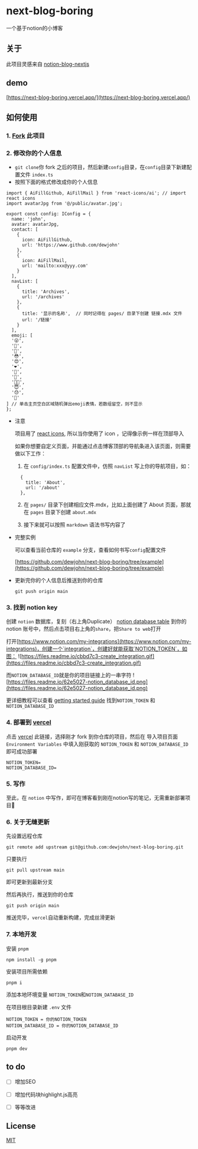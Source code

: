 
# next-blog-boring

一个基于notion的小博客


## 关于

此项目灵感来自 [notion-blog-nextjs](https://github.com/samuelkraft/notion-blog-nextjs)

## demo

[https://next-blog-boring.vercel.app/](https://next-blog-boring.vercel.app/)

## 如何使用

### 1. [Fork](https://github.com/dewjohn/next-blog-boring/fork) 此项目

### 2. 修改你的个人信息
- `git clone`你 fork 之后的项目，然后新建`config`目录，在`config`目录下新建配置文件 `index.ts`
- 按照下面的格式修改成你的个人信息

```
import { AiFillGithub, AiFillMail } from 'react-icons/ai'; // import react icons
import avatarJpg from '@/public/avatar.jpg';

export const config: IConfig = {
  name: 'john',
  avatar: avatarJpg,
  contact: [
    {
      icon: AiFillGithub,
      url: 'https://www.github.com/dewjohn'
    },
    {
      icon: AiFillMail,
      url: 'mailto:xxx@yyy.com'
    }
  ],
  navList: [
    {
      title: 'Archives',
      url: '/archives'
    },
    {
      title: '显示的名称',  // 同时记得在 pages/ 目录下创建 链接.mdx 文件
      url: '/链接'
    }
  ],
  emoji: [
  '😜',
  '🤤',
  '🤪',
  '😳',
  '😍',
  '❤️',
  '🤭',
  '🥰',
  '😵‍💫',
  '😇',
  '😓',
  '🤣'
] // 单击主页空白区域随机弹出emoji表情，若数组留空，则不显示
};

```
- 注意

  项目用了 [react icons](https://react-icons.github.io/), 所以当你使用了 icon ，记得像示例一样在顶部导入

  如果你想要自定义页面，并能通过点击博客顶部的导航条进入该页面，则需要做以下工作：
  
    1. 在 `config/index.ts` 配置文件中，仿照 `navList` 写上你的导航项目，如：

    ```
      {
        title: 'About',
        url: '/about'
      },
    ``` 
      
    2. 在 `pages/` 目录下创建相应文件.mdx，比如上面创建了 About 页面，那就在 `pages` 目录下创建 `about.mdx`

    3. 接下来就可以按照 `markdown` 语法书写内容了

- 完整实例

  可以查看当前仓库的 `example` 分支，查看如何书写`config`配置文件

  [https://github.com/dewjohn/next-blog-boring/tree/example](https://github.com/dewjohn/next-blog-boring/tree/example)


- 更新完你的个人信息后推送到你的仓库

  ```
  git push origin main
  ```
### 3. 找到 notion key

创建 `notion` 数据库，复刻（右上角Duplicate）  [notion database table](https://dewjohn.notion.site/23900ff399914a75a99a896e4b7adffe?v=c7b84928c51f40ffa7abd215c68bc225) 到你的 notion 账号中，然后点击项目右上角的`share`，把`Share to web`打开

打开[https://www.notion.com/my-integrations](https://www.notion.com/my-integrations)，创建一个`integration`，创建好就能获取`NOTION_TOKEN`，如图：
![https://files.readme.io/cbbd7c3-create_integration.gif](https://files.readme.io/cbbd7c3-create_integration.gif)

而`NOTION_DATABASE_ID`就是你的项目链接上的一串字符
![https://files.readme.io/62e5027-notion_database_id.png](https://files.readme.io/62e5027-notion_database_id.png)


更详细教程可以查看 [getting started guide](https://developers.notion.com/docs/create-a-notion-integration) 找到`NOTION_TOKEN` 和 `NOTION_DATABASE_ID`


### 4. 部署到 [vercel](https://vercel.com/new)

点击 [vercel](https://vercel.com/new) 此链接，选择刚才 fork 到你仓库的项目，然后在 导入项目页面 `Environment Variables` 中填入刚获取的 `NOTION_TOKEN` 和 `NOTION_DATABASE_ID` 即可成功部署

```
NOTION_TOKEN=
NOTION_DATABASE_ID=
```

### 5. 写作

至此，在 `notion` 中写作，即可在博客看到刚在notion写的笔记，无需重新部署项目🤗



### 6. 关于无缝更新

先设置远程仓库
```
git remote add upstream git@github.com:dewjohn/next-blog-boring.git
```
只要执行

```
git pull upstream main
```

即可更新到最新分支

然后再执行，推送到你的仓库

```
git push origin main
```

推送完毕，`vercel`自动重新构建，完成丝滑更新


### 7. 本地开发

安装 `pnpm`

```
npm install -g pnpm
```

安装项目所需依赖

```
pnpm i
```

添加本地环境变量 `NOTION_TOKEN`和`NOTION_DATABASE_ID`

在项目根目录新建 `.env` 文件

```
NOTION_TOKEN = 你的NOTION_TOKEN
NOTION_DATABASE_ID = 你的NOTION_DATABASE_ID
```

启动开发

```
pnpm dev
```

## to do

- [ ] 增加SEO
- [ ] 增加代码块highlight.js高亮
- [ ] 等等改进


## License

[MIT](https://github.com/dewjohn/next-blog-boring/blob/main/LICENSE)

